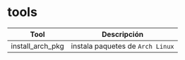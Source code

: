 # tools

| **Tool** | **Descripción** |
|----------|-----------------|
| install_arch_pkg | instala paquetes de `Arch Linux` |

